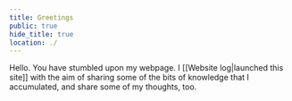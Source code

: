 ```yaml
---
title: Greetings
public: true
hide_title: true
location: ./
---
```

Hello. You have stumbled upon my webpage. I [[Website log|launched this site]] with the aim of sharing some of the bits of knowledge that I accumulated, and share some of my thoughts, too.